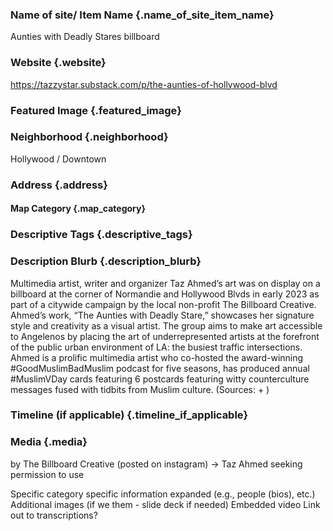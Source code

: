 ### Name of site/ Item Name {.name_of_site_item_name}
Aunties with Deadly Stares billboard

### Website {.website}
https://tazzystar.substack.com/p/the-aunties-of-hollywood-blvd

### Featured Image {.featured_image}


### Neighborhood {.neighborhood}
Hollywood / Downtown 

### Address {.address}

#### Map Category  {.map_category}


### Descriptive Tags {.descriptive_tags}


### Description Blurb {.description_blurb}
Multimedia artist, writer and organizer Taz Ahmed’s art was on display on a billboard at the corner of Normandie and Hollywood Blvds in early 2023 as part of a citywide campaign by the local non-profit The Billboard Creative. Ahmed’s work, “The Aunties with Deadly Stare,” showcases her signature style and creativity as a visual artist. The group aims to make art accessible to Angelenos by placing the art of underrepresented artists at the forefront of the public urban environment of LA: the busiest traffic intersections. Ahmed is a prolific multimedia artist who co-hosted the award-winning #GoodMuslimBadMuslim podcast for five seasons, has produced annual #MuslimVDay cards featuring 6 postcards featuring witty counterculture messages fused with tidbits from Muslim culture. (Sources: + )

### Timeline (if applicable) {.timeline_if_applicable}


### Media  {.media}

 by The Billboard Creative (posted on instagram) → Taz Ahmed seeking permission to use


Specific category specific information expanded (e.g., people (bios), etc.)
Additional images (if we them - slide deck if needed)
Embedded video
Link out to transcriptions?

